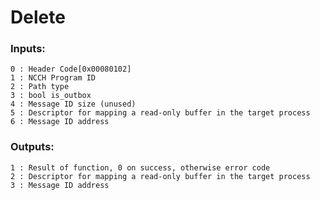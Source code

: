 # Delete

### Inputs:
    0 : Header Code[0x00080102]
    1 : NCCH Program ID
    2 : Path type
    3 : bool is_outbox
    4 : Message ID size (unused)
    5 : Descriptor for mapping a read-only buffer in the target process
    6 : Message ID address
### Outputs:
    1 : Result of function, 0 on success, otherwise error code
    2 : Descriptor for mapping a read-only buffer in the target process
    3 : Message ID address